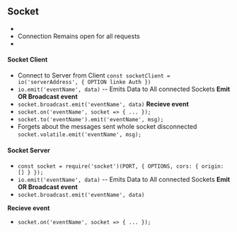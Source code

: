 ## Socket
- 
- Connection Remains open for all requests
- 




#### Socket Client
- Connect to Server from Client `const socketClient = io('serverAddress', { OPTION linke Auth })`
- `io.emit('eventName', data)` -- Emits Data to All connected Sockets
**Emit OR Broadcast event**
- `socket.broadcast.emit('eventName', data)`
**Recieve event**
- `socket.on('eventName', socket => { ... });`
- `socket.to('eventName').emit('eventName', msg);`
- Forgets about the messages sent whole socket disconnected `socket.volatile.emit('eventName', msg);`





#### Socket Server
- `const socket = require('socket')(PORT, { OPTIONS, cors: { origin: [] } });`
- `io.emit('eventName', data)` -- Emits Data to All connected Sockets
**Emit OR Broadcast event**
- `socket.broadcast.emit('eventName', data)`

**Recieve event**
- `socket.on('eventName', socket => { ... });`


